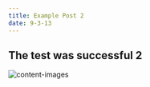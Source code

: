 ```yaml
---
title: Example Post 2
date: 9-3-13
---
```


## The test was successful 2

![content-images](/content-image.jpeg "Image Title")